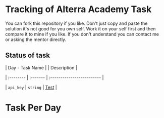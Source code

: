 
# Tracking of Alterra Academy Task

You can fork this repository if you like. Don't just copy and paste the solution it's not good for you own self. Work it on your self first and then compare it to mine if you like. If you don't understand you can contact me or asking the mentor directly. 

## Status of task

  

| Day - Task Name | | Description |

| :-------- | :------- | :------------------------- |

|  `api_key`  |  `string`  |  [Test](####task-per-day)  |

  


# Task Per Day

<!--stackedit_data:
eyJoaXN0b3J5IjpbNjg1MjUwNzc5LDYxNTQ2ODg3NiwtMTY3OT
Y3OTI4MV19
-->